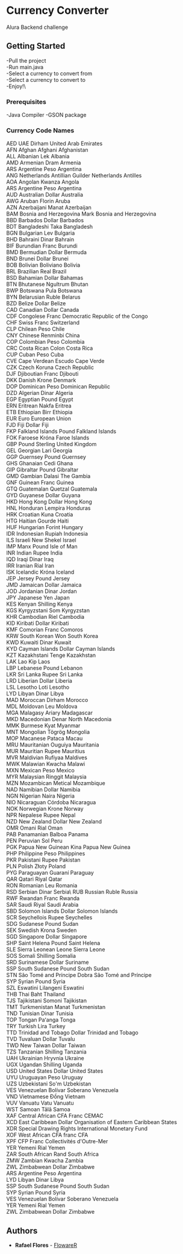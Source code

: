 # Currency Converter
Alura Backend challenge

## Getting Started

-Pull the project\
-Run main.java\
-Select a currency to convert from\
-Select a currency to convert to\
-Enjoy!\

### Prerequisites

-Java Compiler
-GSON package

### Currency Code Names

AED	UAE Dirham	United Arab Emirates\
AFN	Afghan Afghani	Afghanistan\
ALL	Albanian Lek	Albania\
AMD	Armenian Dram	Armenia\
ARS	Argentine Peso	Argentina\
ANG	Netherlands Antillian Guilder	Netherlands Antilles\
AOA	Angolan Kwanza	Angola\
ARS	Argentine Peso	Argentina\
AUD	Australian Dollar	Australia\
AWG	Aruban Florin	Aruba\
AZN	Azerbaijani Manat	Azerbaijan\
BAM	Bosnia and Herzegovina Mark	Bosnia and Herzegovina\
BBD	Barbados Dollar	Barbados\
BDT	Bangladeshi Taka	Bangladesh\
BGN	Bulgarian Lev	Bulgaria\
BHD	Bahraini Dinar	Bahrain\
BIF	Burundian Franc	Burundi\
BMD	Bermudian Dollar	Bermuda\
BND	Brunei Dollar	Brunei\
BOB	Bolivian Boliviano	Bolivia\
BRL	Brazilian Real	Brazil\
BSD	Bahamian Dollar	Bahamas\
BTN	Bhutanese Ngultrum	Bhutan\
BWP	Botswana Pula	Botswana\
BYN	Belarusian Ruble	Belarus\
BZD	Belize Dollar	Belize\
CAD	Canadian Dollar	Canada\
CDF	Congolese Franc	Democratic Republic of the Congo\
CHF	Swiss Franc	Switzerland\
CLP	Chilean Peso	Chile\
CNY	Chinese Renminbi	China\
COP	Colombian Peso	Colombia\
CRC	Costa Rican Colon	Costa Rica\
CUP	Cuban Peso	Cuba\
CVE	Cape Verdean Escudo	Cape Verde\
CZK	Czech Koruna	Czech Republic\
DJF	Djiboutian Franc	Djibouti\
DKK	Danish Krone	Denmark\
DOP	Dominican Peso	Dominican Republic\
DZD	Algerian Dinar	Algeria\
EGP	Egyptian Pound	Egypt\
ERN	Eritrean Nakfa	Eritrea\
ETB	Ethiopian Birr	Ethiopia\
EUR	Euro	European Union\
FJD	Fiji Dollar	Fiji\
FKP	Falkland Islands Pound	Falkland Islands\
FOK	Faroese Króna	Faroe Islands\
GBP	Pound Sterling	United Kingdom\
GEL	Georgian Lari	Georgia\
GGP	Guernsey Pound	Guernsey\
GHS	Ghanaian Cedi	Ghana\
GIP	Gibraltar Pound	Gibraltar\
GMD	Gambian Dalasi	The Gambia\
GNF	Guinean Franc	Guinea\
GTQ	Guatemalan Quetzal	Guatemala\
GYD	Guyanese Dollar	Guyana\
HKD	Hong Kong Dollar	Hong Kong\
HNL	Honduran Lempira	Honduras\
HRK	Croatian Kuna	Croatia\
HTG	Haitian Gourde	Haiti\
HUF	Hungarian Forint	Hungary\
IDR	Indonesian Rupiah	Indonesia\
ILS	Israeli New Shekel	Israel\
IMP	Manx Pound	Isle of Man\
INR	Indian Rupee	India\
IQD	Iraqi Dinar	Iraq\
IRR	Iranian Rial	Iran\
ISK	Icelandic Króna	Iceland\
JEP	Jersey Pound	Jersey\
JMD	Jamaican Dollar	Jamaica\
JOD	Jordanian Dinar	Jordan\
JPY	Japanese Yen	Japan\
KES	Kenyan Shilling	Kenya\
KGS	Kyrgyzstani Som	Kyrgyzstan\
KHR	Cambodian Riel	Cambodia\
KID	Kiribati Dollar	Kiribati\
KMF	Comorian Franc	Comoros\
KRW	South Korean Won	South Korea\
KWD	Kuwaiti Dinar	Kuwait\
KYD	Cayman Islands Dollar	Cayman Islands\
KZT	Kazakhstani Tenge	Kazakhstan\
LAK	Lao Kip	Laos\
LBP	Lebanese Pound	Lebanon\
LKR	Sri Lanka Rupee	Sri Lanka\
LRD	Liberian Dollar	Liberia\
LSL	Lesotho Loti	Lesotho\
LYD	Libyan Dinar	Libya\
MAD	Moroccan Dirham	Morocco\
MDL	Moldovan Leu	Moldova\
MGA	Malagasy Ariary	Madagascar\
MKD	Macedonian Denar	North Macedonia\
MMK	Burmese Kyat	Myanmar\
MNT	Mongolian Tögrög	Mongolia\
MOP	Macanese Pataca	Macau\
MRU	Mauritanian Ouguiya	Mauritania\
MUR	Mauritian Rupee	Mauritius\
MVR	Maldivian Rufiyaa	Maldives\
MWK	Malawian Kwacha	Malawi\
MXN	Mexican Peso	Mexico\
MYR	Malaysian Ringgit	Malaysia\
MZN	Mozambican Metical	Mozambique\
NAD	Namibian Dollar	Namibia\
NGN	Nigerian Naira	Nigeria\
NIO	Nicaraguan Córdoba	Nicaragua\
NOK	Norwegian Krone	Norway\
NPR	Nepalese Rupee	Nepal\
NZD	New Zealand Dollar	New Zealand\
OMR	Omani Rial	Oman\
PAB	Panamanian Balboa	Panama\
PEN	Peruvian Sol	Peru\
PGK	Papua New Guinean Kina	Papua New Guinea\
PHP	Philippine Peso	Philippines\
PKR	Pakistani Rupee	Pakistan\
PLN	Polish Złoty	Poland\
PYG	Paraguayan Guaraní	Paraguay\
QAR	Qatari Riyal	Qatar\
RON	Romanian Leu	Romania\
RSD	Serbian Dinar	Serbia\\
RUB	Russian Ruble	Russia\
RWF	Rwandan Franc	Rwanda\
SAR	Saudi Riyal	Saudi Arabia\
SBD	Solomon Islands Dollar	Solomon Islands\
SCR	Seychellois Rupee	Seychelles\
SDG	Sudanese Pound	Sudan\
SEK	Swedish Krona	Sweden\
SGD	Singapore Dollar	Singapore\
SHP	Saint Helena Pound	Saint Helena\
SLE	Sierra Leonean Leone	Sierra Leone\
SOS	Somali Shilling	Somalia\
SRD	Surinamese Dollar	Suriname\
SSP	South Sudanese Pound	South Sudan\
STN	São Tomé and Príncipe Dobra	São Tomé and Príncipe\
SYP	Syrian Pound	Syria\
SZL	Eswatini Lilangeni	Eswatini\
THB	Thai Baht	Thailand\
TJS	Tajikistani Somoni	Tajikistan\
TMT	Turkmenistan Manat	Turkmenistan\
TND	Tunisian Dinar	Tunisia\
TOP	Tongan Paʻanga	Tonga\
TRY	Turkish Lira	Turkey\
TTD	Trinidad and Tobago Dollar	Trinidad and Tobago\
TVD	Tuvaluan Dollar	Tuvalu\
TWD	New Taiwan Dollar	Taiwan\
TZS	Tanzanian Shilling	Tanzania\
UAH	Ukrainian Hryvnia	Ukraine\
UGX	Ugandan Shilling	Uganda\
USD	United States Dollar United States\
UYU	Uruguayan Peso	Uruguay\
UZS	Uzbekistani So'm	Uzbekistan\
VES	Venezuelan Bolívar Soberano	Venezuela\
VND	Vietnamese Đồng	Vietnam\
VUV	Vanuatu Vatu	Vanuatu\
WST	Samoan Tālā	Samoa\
XAF	Central African CFA Franc	CEMAC\
XCD	East Caribbean Dollar	Organisation of Eastern Caribbean States\
XDR	Special Drawing Rights	International Monetary Fund\
XOF	West African CFA franc	CFA\
XPF	CFP Franc	Collectivités d'Outre-Mer\
YER	Yemeni Rial	Yemen\
ZAR	South African Rand	South Africa\
ZMW	Zambian Kwacha	Zambia\
ZWL	Zimbabwean Dollar	Zimbabwe\
ARS	Argentine Peso	Argentina\
LYD	Libyan Dinar	Libya\
SSP	South Sudanese Pound	South Sudan\
SYP	Syrian Pound	Syria\
VES	Venezuelan Bolívar Soberano	Venezuela\
YER	Yemeni Rial	Yemen\
ZWL	Zimbabwean Dollar	Zimbabwe


## Authors

* **Rafael Flores** - [FlowareR](https://github.com/FloWareR)

